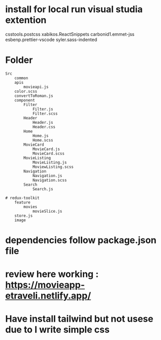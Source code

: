 # install for local run visual studia extention
csstools.postcss
xabikos.ReactSnippets
carbonid1.emmet-jss
esbenp.prettier-vscode
syler.sass-indented

# Folder 
    Src
        common
        apis
            movieapi.js
        color.scss
        convertToRoman.js
        component
            Filter
                Filter.js
                Filter.scss
            Header
                Header.js
                Header.css
            Home
                Home.js
                Home.scss
            MovieCard
                MovieCard.js
                MovieCard.scss
            MovieListing
                MovieListing.js
                MoviewListing.scss
            Navigation
                Navigation.js
                Navigation.scss
            Search
                Search.js

    # redux-toolkit
        feature
            movies
                movieSlice.js
        store.js
        image

# dependencies follow package.json file
# review here working : https://movieapp-etraveli.netlify.app/
# Have install tailwind but not usese due to I write simple css